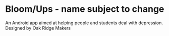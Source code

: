 # Bloom/Ups - name subject to change
An Android app aimed at helping people and students deal with depression.
Designed by Oak Ridge Makers
